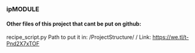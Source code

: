 ### ipMODULE

#### Other files of this project that cant be put on github:

recipe_script.py
Path to put it in: /ProjectStructure/  /
Link: https://we.tl/t-Pnd2X7xTOF
